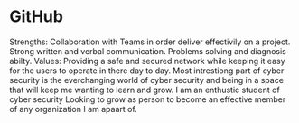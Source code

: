 # GitHub
Strengths: Collaboration with Teams in order deliver effectivily on a project. Strong written and verbal communication. Problems solving and diagnosis abilty.
Values: Providing a safe and secured network while keeping it easy for the users to operate in there day to day.
Most intrestiong part of cyber security is the everchanging world of cyber security and being in a space that will keep me wanting to learn and grow. 
I am an enthustic student of cyber security Looking to grow as person to become an effective member of any organization I am apaart of. 
